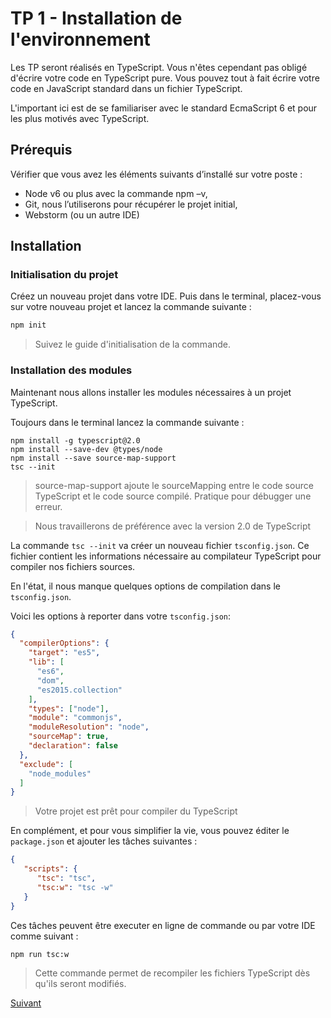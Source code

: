# TP 1 - Installation de l'environnement

Les TP seront réalisés en TypeScript. Vous n'êtes cependant pas obligé d'écrire votre code en TypeScript pure. 
Vous pouvez tout à fait écrire votre code en JavaScript standard dans un fichier TypeScript.

L'important ici est de se familiariser avec le standard EcmaScript 6 et pour les plus motivés avec TypeScript.

## Prérequis

Vérifier que vous avez les éléments suivants d’installé sur votre poste :

* Node v6 ou plus avec la commande npm –v,
* Git, nous l’utiliserons pour récupérer le projet initial,
* Webstorm (ou un autre IDE)

## Installation
### Initialisation du projet

Créez un nouveau projet dans votre IDE. Puis dans le terminal, placez-vous sur votre nouveau projet et lancez la commande suivante :

```bash
npm init
```

> Suivez le guide d'initialisation de la commande.

### Installation des modules

Maintenant nous allons installer les modules nécessaires à un projet TypeScript.

Toujours dans le terminal lancez la commande suivante :

```
npm install -g typescript@2.0
npm install --save-dev @types/node
npm install --save source-map-support
tsc --init
```
> source-map-support ajoute le sourceMapping entre le code source TypeScript et le code source compilé. Pratique pour débugger une erreur.

> Nous travaillerons de préférence avec la version 2.0 de TypeScript

La commande `tsc --init` va créer un nouveau fichier `tsconfig.json`. Ce fichier contient les informations nécessaire 
au compilateur TypeScript pour compiler nos fichiers sources.

En l'état, il nous manque quelques options de compilation dans le `tsconfig.json`.

Voici les options à reporter dans votre `tsconfig.json`: 

```json
{
  "compilerOptions": {
    "target": "es5",
    "lib": [
      "es6",
      "dom",
      "es2015.collection"
    ],
    "types": ["node"],
    "module": "commonjs",
    "moduleResolution": "node",
    "sourceMap": true,
    "declaration": false
  },
  "exclude": [
    "node_modules"
  ]
}
```

> Votre projet est prêt pour compiler du TypeScript

En complément, et pour vous simplifier la vie, vous pouvez éditer le `package.json` 
et ajouter les tâches suivantes :

```json
{
   "scripts": {
      "tsc": "tsc",
      "tsc:w": "tsc -w"
   }
}
```

Ces tâches peuvent être executer en ligne de commande ou par votre IDE comme suivant :

```bash
npm run tsc:w
```
> Cette commande permet de recompiler les fichiers TypeScript dès qu'ils seront modifiés.

[Suivant](https://github.com/Romakita/tp-nodejs/blob/master/tp2-fs.md)